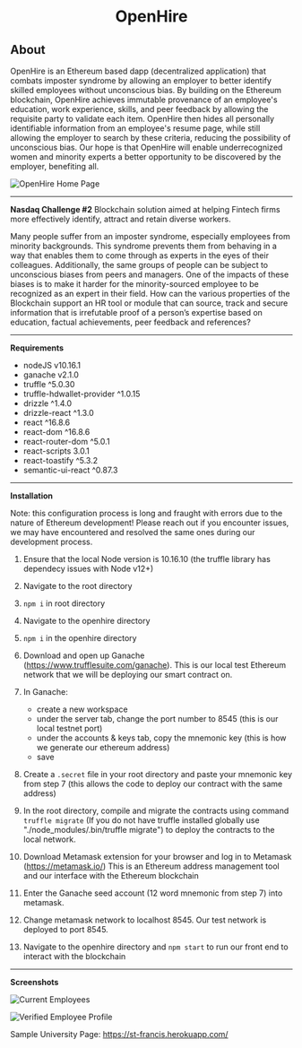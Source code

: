 <h1 align="center">
OpenHire
</h1>

**About**
----
OpenHire is an Ethereum based dapp (decentralized application) that combats imposter syndrome by allowing an employer to better identify skilled employees without unconscious bias. By building on the Ethereum blockchain, OpenHire achieves immutable provenance of an employee's education, work experience, skills, and peer feedback by allowing the requisite party to validate each item. OpenHire then hides all personally identifiable information from an employee's resume page, while still allowing the employer to search by these criteria, reducing the possibility of unconscious bias. Our hope is that OpenHire will enable underrecognized women and minority experts a better opportunity to be discovered by the employer, benefiting all.

![OpenHire Home Page](https://github.com/equalithonteam13/OpenHire/blob/master/readme/home_page_screenshot.jpg)

----
**Nasdaq Challenge #2**
Blockchain solution aimed at helping Fintech firms more effectively identify, attract and retain diverse workers.

Many people suffer from an imposter syndrome, especially employees from minority backgrounds. This syndrome prevents them from behaving in a way that enables them to come through as experts in the eyes of their colleagues. Additionally, the same groups of people can be subject to unconscious biases from peers and managers. One of the impacts of these biases is to make it harder for the minority-sourced employee to be recognized as an expert in their field. How can the various properties of the Blockchain support an HR tool or module that can source, track and secure information that is irrefutable proof of a person’s expertise based on education, factual achievements, peer feedback and references?

----
**Requirements**
- nodeJS v10.16.1
- ganache v2.1.0
- truffle ^5.0.30
- truffle-hdwallet-provider ^1.0.15
- drizzle ^1.4.0
- drizzle-react ^1.3.0
- react ^16.8.6
- react-dom ^16.8.6
- react-router-dom ^5.0.1
- react-scripts 3.0.1
- react-toastify ^5.3.2
- semantic-ui-react ^0.87.3

----
**Installation**

Note: this configuration process is long and fraught with errors due to the nature of Ethereum development! Please reach out if you encounter issues, we may have encountered and resolved the same ones during our development process.

1. Ensure that the local Node version is 10.16.10 (the truffle library has dependecy issues with Node v12+)

2. Navigate to the root directory 

3. `npm i` in root directory

4. Navigate to the openhire directory

5. `npm i` in the openhire directory

6. Download and open up Ganache (https://www.trufflesuite.com/ganache). This is our local test Ethereum network that we will be deploying our smart contract on.

7. In Ganache:
    - create a new workspace
    - under the server tab, change the port number to 8545 (this is our local testnet port)
    - under the accounts & keys tab, copy the mnemonic key (this is how we generate our ethereum address)
    - save

8. Create a `.secret` file in your root directory and paste your mnemonic key from step 7 (this allows the code to deploy our contract with the same address)

9. In the root directory, compile and migrate the contracts using command `truffle migrate` (If you do not have truffle installed globally use "./node_modules/.bin/truffle migrate") to deploy the contracts to the local network.

10. Download Metamask extension for your browser and log in to Metamask (https://metamask.io/) This is an Ethereum address management tool and our interface with the Ethereum blockchain

11. Enter the Ganache seed account (12 word mnemonic from step 7) into metamask.

12. Change metamask network to localhost 8545. Our test network is deployed to port 8545.

13. Navigate to the openhire directory and `npm start` to run our front end to interact with the blockchain

----
**Screenshots**

![Current Employees](https://github.com/equalithonteam13/OpenHire/blob/master/readme/current_employees_screenshot.jpg)

![Verified Employee Profile](https://github.com/equalithonteam13/OpenHire/blob/master/readme/daphne%20profile.png)

Sample University Page: https://st-francis.herokuapp.com/
